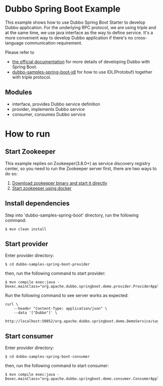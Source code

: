 # Dubbo Spring Boot Example

This example shows how to use Dubbo Spring Boot Starter to develop Dubbo application. For the underlying RPC protocol, we are using triple and at the same time, we use java interface as the way to define service. It's a more convenient way to develop Dubbo application if there's no cross-language communication requirement.

Please refer to
* [the official documentation](https://dubbo.apache.org/zh-cn/overview/quickstart/java/spring-boot/) for more details of developing Dubbo with Spring Boot.
* [dubbo-samples-spring-boot-idl](../dubbo-samples-spring-boot-idl) for how to use IDL(Protobuf) together with triple protocol.


## Modules
* interface, provides Dubbo service definition
* provider, implements Dubbo service
* consumer, consumes Dubbo service

# How to run

## Start Zookeeper
This example replies on Zookeeper(3.8.0+) as service discovery registry center, so you need to run the Zookeeper server first, there are two ways to do so:
1. [Download zookeeper binary and start it directly](https://dubbo-next.staged.apache.org/zh-cn/overview/reference/integrations/zookeeper/#本地下载)
2. [Start zookeeper using docker](https://dubbo-next.staged.apache.org/zh-cn/overview/reference/integrations/zookeeper/#docker)

## Install dependencies
Step into 'dubbo-samples-spring-boot' directory, run the following command:

```shell
$ mvn clean install
```

## Start provider
Enter provider directory:
```shell
$ cd dubbo-samples-spring-boot-provider
```

then, run the following command to start provider:
```shell
$ mvn compile exec:java -Dexec.mainClass="org.apache.dubbo.springboot.demo.provider.ProviderApplication"
```

Run the following command to see server works as expected:
```shell
curl \
    --header "Content-Type: application/json" \
    --data '["Dubbo"]' \
    http://localhost:50052/org.apache.dubbo.springboot.demo.DemoService/sayHello/
```

## Start consumer
Enter provider directory:
```shell
$ cd dubbo-samples-spring-boot-consumer
```

then, run the following command to start consumer:
```shell
$ mvn compile exec:java -Dexec.mainClass="org.apache.dubbo.springboot.demo.consumer.ConsumerApplication"
```

